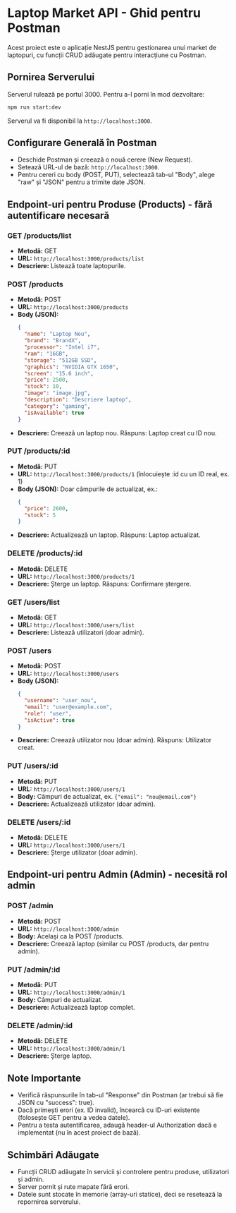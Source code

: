 # Laptop Market API - Ghid pentru Postman

Acest proiect este o aplicație NestJS pentru gestionarea unui market de laptopuri, cu funcții CRUD adăugate pentru interacțiune cu Postman.

## Pornirea Serverului

Serverul rulează pe portul 3000. Pentru a-l porni în mod dezvoltare:

```bash
npm run start:dev
```

Serverul va fi disponibil la `http://localhost:3000`.

## Configurare Generală în Postman

- Deschide Postman și creează o nouă cerere (New Request).
- Setează URL-ul de bază: `http://localhost:3000`.
- Pentru cereri cu body (POST, PUT), selectează tab-ul "Body", alege "raw" și "JSON" pentru a trimite date JSON.

## Endpoint-uri pentru Produse (Products) - fără autentificare necesară

### GET /products/list
- **Metodă:** GET
- **URL:** `http://localhost:3000/products/list`
- **Descriere:** Listează toate laptopurile.

### POST /products
- **Metodă:** POST
- **URL:** `http://localhost:3000/products`
- **Body (JSON):**
  ```json
  {
    "name": "Laptop Nou",
    "brand": "BrandX",
    "processor": "Intel i7",
    "ram": "16GB",
    "storage": "512GB SSD",
    "graphics": "NVIDIA GTX 1650",
    "screen": "15.6 inch",
    "price": 2500,
    "stock": 10,
    "image": "image.jpg",
    "description": "Descriere laptop",
    "category": "gaming",
    "isAvailable": true
  }
  ```
- **Descriere:** Creează un laptop nou. Răspuns: Laptop creat cu ID nou.

### PUT /products/:id
- **Metodă:** PUT
- **URL:** `http://localhost:3000/products/1` (înlocuiește :id cu un ID real, ex. 1)
- **Body (JSON):** Doar câmpurile de actualizat, ex.:
  ```json
  {
    "price": 2600,
    "stock": 5
  }
  ```
- **Descriere:** Actualizează un laptop. Răspuns: Laptop actualizat.

### DELETE /products/:id
- **Metodă:** DELETE
- **URL:** `http://localhost:3000/products/1`
- **Descriere:** Șterge un laptop. Răspuns: Confirmare ștergere.


### GET /users/list
- **Metodă:** GET
- **URL:** `http://localhost:3000/users/list`
- **Descriere:** Listează utilizatori (doar admin).

### POST /users
- **Metodă:** POST
- **URL:** `http://localhost:3000/users`
- **Body (JSON):**
  ```json
  {
    "username": "user_nou",
    "email": "user@example.com",
    "role": "user",
    "isActive": true
  }
  ```
- **Descriere:** Creează utilizator nou (doar admin). Răspuns: Utilizator creat.

### PUT /users/:id
- **Metodă:** PUT
- **URL:** `http://localhost:3000/users/1`
- **Body:** Câmpuri de actualizat, ex. `{"email": "nou@email.com"}`
- **Descriere:** Actualizează utilizator (doar admin).

### DELETE /users/:id
- **Metodă:** DELETE
- **URL:** `http://localhost:3000/users/1`
- **Descriere:** Șterge utilizator (doar admin).

## Endpoint-uri pentru Admin (Admin) - necesită rol admin

### POST /admin
- **Metodă:** POST
- **URL:** `http://localhost:3000/admin`
- **Body:** Același ca la POST /products.
- **Descriere:** Creează laptop (similar cu POST /products, dar pentru admin).

### PUT /admin/:id
- **Metodă:** PUT
- **URL:** `http://localhost:3000/admin/1`
- **Body:** Câmpuri de actualizat.
- **Descriere:** Actualizează laptop complet.

### DELETE /admin/:id
- **Metodă:** DELETE
- **URL:** `http://localhost:3000/admin/1`
- **Descriere:** Șterge laptop.

## Note Importante


- Verifică răspunsurile în tab-ul "Response" din Postman (ar trebui să fie JSON cu "success": true).
- Dacă primești erori (ex. ID invalid), încearcă cu ID-uri existente (folosește GET pentru a vedea datele).
- Pentru a testa autentificarea, adaugă header-ul Authorization dacă e implementat (nu în acest proiect de bază).

## Schimbări Adăugate

- Funcții CRUD adăugate în servicii și controlere pentru produse, utilizatori și admin.
- Server pornit și rute mapate fără erori.
- Datele sunt stocate în memorie (array-uri statice), deci se resetează la repornirea serverului.
